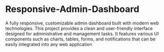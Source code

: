 # Responsive-Admin-Dashboard
A fully responsive, customizable admin dashboard built with modern web technologies. This project provides a clean and user-friendly interface designed for administrative and management tasks. It features various UI components such as charts, tables, forms, and notifications that can be easily integrated into any web application
